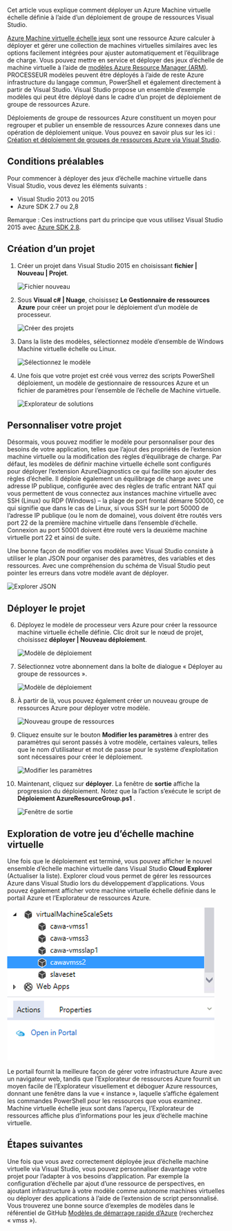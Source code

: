 

Cet article vous explique comment déployer un Azure Machine virtuelle échelle définie à l’aide d’un déploiement de groupe de ressources Visual Studio.


[Azure Machine virtuelle échelle jeux](https://azure.microsoft.com/blog/azure-vm-scale-sets-public-preview/) sont une ressource Azure calculer à déployer et gérer une collection de machines virtuelles similaires avec les options facilement intégrées pour ajuster automatiquement et l’équilibrage de charge. Vous pouvez mettre en service et déployer des jeux d’échelle de machine virtuelle à l’aide de [modèles Azure Resource Manager (ARM)](https://github.com/Azure/azure-quickstart-templates). PROCESSEUR modèles peuvent être déployés à l’aide de reste Azure infrastructure du langage commun, PowerShell et également directement à partir de Visual Studio. Visual Studio propose un ensemble d’exemple modèles qui peut être déployé dans le cadre d’un projet de déploiement de groupe de ressources Azure.

Déploiements de groupe de ressources Azure constituent un moyen pour regrouper et publier un ensemble de ressources Azure connexes dans une opération de déploiement unique. Vous pouvez en savoir plus sur les ici : [Création et déploiement de groupes de ressources Azure via Visual Studio](../vs-azure-tools-resource-groups-deployment-projects-create-deploy/).

## <a name="pre-requisites"></a>Conditions préalables

Pour commencer à déployer des jeux d’échelle machine virtuelle dans Visual Studio, vous devez les éléments suivants :

- Visual Studio 2013 ou 2015
- Azure SDK 2.7 ou 2,8

Remarque : Ces instructions part du principe que vous utilisez Visual Studio 2015 avec [Azure SDK 2,8](https://azure.microsoft.com/blog/announcing-the-azure-sdk-2-8-for-net/).

## <a name="creating-a-project"></a>Création d’un projet

1. Créer un projet dans Visual Studio 2015 en choisissant **fichier | Nouveau | Projet**.

    ![Fichier nouveau][file_new]

2. Sous **Visual c# | Nuage**, choisissez **Le Gestionnaire de ressources Azure** pour créer un projet pour le déploiement d’un modèle de processeur.

    ![Créer des projets][create_project]

3.  Dans la liste des modèles, sélectionnez modèle d’ensemble de Windows Machine virtuelle échelle ou Linux.

    ![Sélectionnez le modèle][select_Template]

4. Une fois que votre projet est créé vous verrez des scripts PowerShell déploiement, un modèle de gestionnaire de ressources Azure et un fichier de paramètres pour l’ensemble de l’échelle de Machine virtuelle.

    ![Explorateur de solutions][solution_explorer]

## <a name="customize-your-project"></a>Personnaliser votre projet

Désormais, vous pouvez modifier le modèle pour personnaliser pour des besoins de votre application, telles que l’ajout des propriétés de l’extension machine virtuelle ou la modification des règles d’équilibrage de charge. Par défaut, les modèles de définir machine virtuelle échelle sont configurés pour déployer l’extension AzureDiagnostics ce qui facilite son ajouter des règles d’échelle. Il déploie également un équilibrage de charge avec une adresse IP publique, configurée avec des règles de trafic entrant NAT qui vous permettent de vous connectez aux instances machine virtuelle avec SSH (Linux) ou RDP (Windows) – la plage de port frontal démarre 50000, ce qui signifie que dans le cas de Linux, si vous SSH sur le port 50000 de l’adresse IP publique (ou le nom de domaine), vous doivent être routés vers port 22 de la première machine virtuelle dans l’ensemble d’échelle. Connexion au port 50001 doivent être routé vers la deuxième machine virtuelle port 22 et ainsi de suite.

 Une bonne façon de modifier vos modèles avec Visual Studio consiste à utiliser le plan JSON pour organiser des paramètres, des variables et des ressources. Avec une compréhension du schéma de Visual Studio peut pointer les erreurs dans votre modèle avant de déployer.

![Explorer JSON][json_explorer]

## <a name="deploy-the-project"></a>Déployer le projet

6. Déployez le modèle de processeur vers Azure pour créer la ressource machine virtuelle échelle définie. Clic droit sur le nœud de projet, choisissez **déployer | Nouveau déploiement**.

    ![Modèle de déploiement][5deploy_Template]

7. Sélectionnez votre abonnement dans la boîte de dialogue « Déployer au groupe de ressources ».

    ![Modèle de déploiement][6deploy_Template]

8. À partir de là, vous pouvez également créer un nouveau groupe de ressources Azure pour déployer votre modèle.

    ![Nouveau groupe de ressources][new_resource]

9. Cliquez ensuite sur le bouton **Modifier les paramètres** à entrer des paramètres qui seront passés à votre modèle, certaines valeurs, telles que le nom d’utilisateur et mot de passe pour le système d’exploitation sont nécessaires pour créer le déploiement.

    ![Modifier les paramètres][edit_parameters]

10. Maintenant, cliquez sur **déployer**. La fenêtre de **sortie** affiche la progression du déploiement. Notez que la l’action s’exécute le script de **Déploiement AzureResourceGroup.ps1** .

    ![Fenêtre de sortie][output_window]

## <a name="exploring-your-vm-scale-set"></a>Exploration de votre jeu d’échelle machine virtuelle

Une fois que le déploiement est terminé, vous pouvez afficher le nouvel ensemble d’échelle machine virtuelle dans Visual Studio **Cloud Explorer** (Actualiser la liste). Explorer cloud vous permet de gérer les ressources Azure dans Visual Studio lors du développement d’applications. Vous pouvez également afficher votre machine virtuelle échelle définie dans le portail Azure et l’Explorateur de ressources Azure.

![Explorer cloud][cloud_explorer]

 Le portail fournit la meilleure façon de gérer votre infrastructure Azure avec un navigateur web, tandis que l’Explorateur de ressources Azure fournit un moyen facile de l’Explorateur visuellement et déboguer Azure ressources, donnant une fenêtre dans la vue « instance », laquelle s’affiche également les commandes PowerShell pour les ressources que vous examinez. Machine virtuelle échelle jeux sont dans l’aperçu, l’Explorateur de ressources affiche plus d’informations pour les jeux d’échelle machine virtuelle.

## <a name="next-steps"></a>Étapes suivantes

Une fois que vous avez correctement déployée jeux d’échelle machine virtuelle via Visual Studio, vous pouvez personnaliser davantage votre projet pour l’adapter à vos besoins d’application. Par exemple la configuration d’échelle par ajout d’une ressource de perspectives, en ajoutant infrastructure à votre modèle comme autonome machines virtuelles ou déployer des applications à l’aide de l’extension de script personnalisé. Vous trouverez une bonne source d’exemples de modèles dans le référentiel de GitHub [Modèles de démarrage rapide d’Azure](https://github.com/Azure/azure-quickstart-templates) (recherchez « vmss »).

[file_new]: ./media/virtual-machines-common-scale-sets-visual-studio/1-FileNew.png
[create_project]: ./media/virtual-machines-common-scale-sets-visual-studio/2-CreateProject.png
[select_Template]: ./media/virtual-machines-common-scale-sets-visual-studio/3b-SelectTemplateLin.png
[solution_explorer]: ./media/virtual-machines-common-scale-sets-visual-studio/4-SolutionExplorer.png
[json_explorer]: ./media/virtual-machines-common-scale-sets-visual-studio/10-JsonExplorer.png
[5deploy_Template]: ./media/virtual-machines-common-scale-sets-visual-studio/5-DeployTemplate.png
[6deploy_Template]: ./media/virtual-machines-common-scale-sets-visual-studio/6-DeployTemplate.png
[new_resource]: ./media/virtual-machines-common-scale-sets-visual-studio/7-NewResourceGroup.png
[edit_parameters]: ./media/virtual-machines-common-scale-sets-visual-studio/8-EditParameter.png
[output_window]: ./media/virtual-machines-common-scale-sets-visual-studio/9-Output.png
[cloud_explorer]: ./media/virtual-machines-common-scale-sets-visual-studio/12-CloudExplorer.png